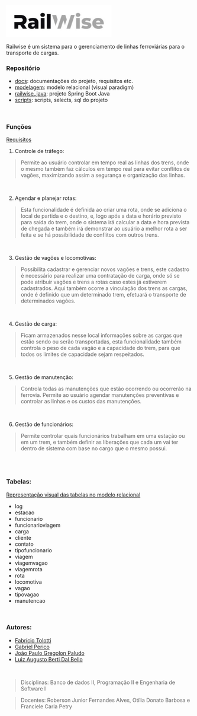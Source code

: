 <p float="left">
 <img src="./docs/img/railwise.jpg" width="285" />
</p>
Railwise é um sistema para o gerenciamento de linhas ferroviárias para o transporte de cargas.

<br>

### Repositório
* [docs](./docs): documentações do projeto, requisitos etc.
* [modelagem](./modelagem/): modelo relacional (visual paradigm)
* [railwise_java](./railwise_java/): projeto Spring Boot Java
* [scripts](./scripts/): scripts, selects, sql do projeto

<br>

### Funções
[Requisitos](./docs/requisitos.md)
1. Controle de tráfego:
>Permite ao usuário controlar em tempo real as linhas dos trens, onde o mesmo também faz cálculos em tempo real para evitar conflitos de vagões, maximizando assim a segurança e organização das linhas.

<br>

2. Agendar e planejar rotas:
>Esta funcionalidade é definida ao criar uma rota, onde se adiciona o local de partida e o destino, e, logo após a data e horário previsto para saída do trem, onde o sistema irá calcular a data e hora prevista de chegada e também irá demonstrar ao usuário a melhor rota a ser feita e se há possibilidade de conflitos com outros trens.

<br>

3. Gestão de vagões e locomotivas:
>Possibilita cadastrar e gerenciar novos vagões e trens, este cadastro é necessário para realizar uma contratação de carga, onde só se pode atribuir vagões e trens a rotas caso estes já estiverem cadastrados. Aqui também ocorre a vinculação dos trens as cargas, onde é definido que um determinado trem, efetuará o transporte de determinados vagões.

<br>

4. Gestão de carga:
>Ficam armazenados nesse local informações sobre as cargas que estão sendo ou serão transportadas, esta funcionalidade também controla o peso de cada vagão e a capacidade do trem, para que todos os limites de capacidade sejam respeitados.

<br>

5. Gestão de manutenção:
>Controla todas as manutenções que estão ocorrendo ou ocorrerão na ferrovia. Permite ao usuário agendar manutenções preventivas e controlar as linhas e os custos das manutenções.

<br>

6. Gestão de funcionários:
>Permite controlar quais funcionários trabalham em uma estação ou em um trem, e também definir as liberações que cada um vai ter dentro de sistema com base no cargo que o mesmo possui.

<br> <br>

### Tabelas:
[Representação visual das tabelas no modelo relacional](./docs/img/railwise_diagram.png)
* log
* estacao
* funcionario
* funcionarioviagem
* carga
* cliente
* contato
* tipofuncionario
* viagem
* viagemvagao
* viagemrota
* rota
* locomotiva
* vagao
* tipovagao
* manutencao

<br>

### Autores:
* [Fabrício Tolotti](https://github.com/FabricioTolotti)
* [Gabriel Perico](https://github.com/GabrielPerico)
* [João Paulo Gregolon Paludo](https://github.com/joaopaludo)
* [Luiz Augusto Berti Dal Bello](https://github.com/LuizAugustoBertiDalBello)

<br>

>Disciplinas: Banco de dados II, Programação II e Engenharia de Software I

>Docentes: Roberson Junior Fernandes Alves, Otília Donato Barbosa e Franciele Carla Petry